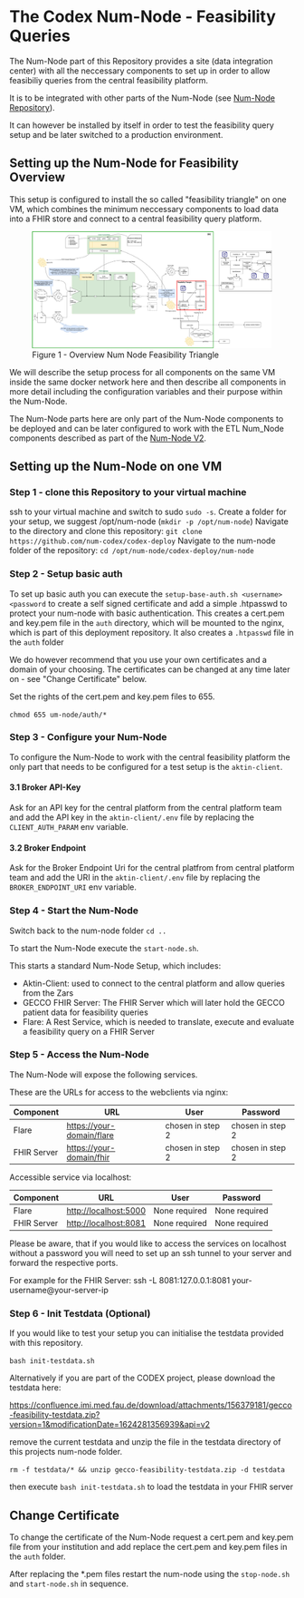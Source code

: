 # The Codex Num-Node - Feasibility Queries

The Num-Node part of this Repository provides a site (data integration center) with all the neccessary components to set up in order to allow feasibiliy queries from the central feasibility platform.

It is to be integrated with other parts of the Num-Node (see [Num-Node Repository](https://github.com/num-codex/num-knoten)).

It can however be installed by itself in order to test the feasibility query setup and be later switched to a production environment.


## Setting up the Num-Node for Feasibility Overview

This setup is configured to install the so called "feasibility triangle" on one VM, which combines the minimum neccessary components to load data into a FHIR store and connect to a central feasibility query platform.

<figure class="image">
  <img src="../img/codex-feasibility-deploy-overview.png">
  <figcaption>Figure 1 - Overview Num Node Feasibility Triangle</figcaption>
</figure>

We will describe the setup process for all components on the same VM inside the same docker network here and then describe all components in more detail including the configuration variables and their purpose within the Num-Node.

The Num-Node parts here are only part of the Num-Node components to be deployed and can be later configured to work with the ETL Num_Node components described as part of the [Num-Node V2](https://github.com/num-codex/num-knoten).


## Setting up the Num-Node on one VM

### Step 1 - clone this Repository to your virtual machine

ssh to your virtual machine and switch to sudo `sudo -s`.
Create a folder for your setup, we suggest /opt/num-node (`mkdir -p /opt/num-node`)
Navigate to the directory and clone this repository: `git clone https://github.com/num-codex/codex-deploy`
Navigate to the num-node folder of the repository: `cd /opt/num-node/codex-deploy/num-node`

### Step 2 - Setup basic auth

To set up basic auth you can execute the `setup-base-auth.sh <username> <password` to create a self signed certificate and add a simple .htpasswd to protect your num-node with basic authentication.
This creates a cert.pem and key.pem file in the `auth` directory, which will be mounted to the nginx, which is part of this deployment repository. It also creates a `.htpasswd` file in the `auth` folder

We do however recommend that you use your own certificates and a domain of your choosing. The certificates can be changed at any time later on - see "Change Certificate" below.

Set the rights of the cert.pem and key.pem files to 655.

`chmod 655 um-node/auth/*`

### Step 3 - Configure your Num-Node

To configure the Num-Node to work with the central feasibility platform the only part that needs to be configured for a test setup is the `aktin-client`.

#### 3.1 Broker API-Key

Ask for an API key for the central platform from the central platform team and add the API key in the `aktin-client/.env` file by replacing the `CLIENT_AUTH_PARAM` env variable.

#### 3.2 Broker Endpoint

Ask for the Broker Endpoint Uri for the central platfrom from central platform team and add the URI in the `aktin-client/.env` file by replacing the `BROKER_ENDPOINT_URI` env variable.


### Step 4 - Start the Num-Node

Switch back to the num-node folder `cd ..`

To start the Num-Node execute the `start-node.sh`.

This starts a standard Num-Node Setup, which includes:
- Aktin-Client: used to connect to the central platform and allow queries from the Zars
- GECCO FHIR Server: The FHIR Server which will later hold the GECCO patient data for feasibility queries
- Flare: A Rest Service, which is needed to translate, execute and evaluate a feasibility query on a FHIR Server

### Step 5 - Access the Num-Node

The Num-Node will expose the following services.

These are the URLs for access to the webclients via nginx:

| Component   | URL                              | User             | Password         |
|-------------|----------------------------------|------------------|------------------|
| Flare       | <https://your-domain/flare>   | chosen in step 2 | chosen in step 2 |
| FHIR Server | <https://your-domain/fhir>      | chosen in step 2 | chosen in step 2 |

Accessible service via localhost:

| Component   | URL                              | User             | Password         |
|-------------|----------------------------------|------------------|------------------|
| Flare       | <http://localhost:5000>          | None required    | None required    |
| FHIR Server | <http://localhost:8081>          | None required    | None required    |

Please be aware, that if you would like to access the services on localhost without a password you will need to
set up an ssh tunnel to your server and forward the respective ports.

For example for the FHIR Server: ssh -L 8081:127.0.0.1:8081 your-username@your-server-ip

### Step 6 - Init Testdata (Optional)

If you would like to test your setup you can initialise the testdata provided with this repository.

`bash init-testdata.sh`

Alternatively if you are part of the CODEX project, please download the  testdata here:

https://confluence.imi.med.fau.de/download/attachments/156379181/gecco-feasibility-testdata.zip?version=1&modificationDate=1624281356939&api=v2

remove the current testdata and unzip the file in the testdata directory of this projects num-node folder.

`rm -f testdata/* && unzip gecco-feasibility-testdata.zip -d testdata`

then execute `bash init-testdata.sh` to load the testdata in your FHIR server

## Change Certificate

To change the certificate of the Num-Node request a cert.pem and key.pem file from your institution and add replace the cert.pem and key.pem files in the `auth` folder.

After replacing the *.pem files restart the num-node using the `stop-node.sh` and `start-node.sh` in sequence.




